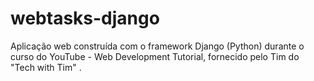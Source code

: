# webtasks-django
 Aplicação web construída com o framework Django (Python) durante o curso do YouTube - Web Development Tutorial, fornecido pelo Tim do "Tech with Tim" .
